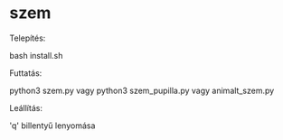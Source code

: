 # szem

Telepítés:

bash install.sh

Futtatás:

python3 szem.py vagy python3 szem_pupilla.py vagy animalt_szem.py

Leállítás: 

'q' billentyű lenyomása
